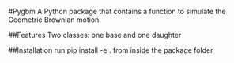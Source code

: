 #Pygbm
 A Python package that contains a function to simulate the Geometric Brownian motion.
 
 ##Features
 Two classes: one base and one daughter
 
 ##Installation
 run pip install -e . from inside the package folder
 
 